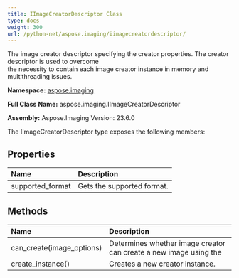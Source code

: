 ```yaml
---
title: IImageCreatorDescriptor Class
type: docs
weight: 300
url: /python-net/aspose.imaging/iimagecreatordescriptor/
---
```


The image creator descriptor specifying the creator properties. The creator descriptor is used to overcome<br/>            the necessity to contain each image creator instance in memory and multithreading issues.

**Namespace:** [aspose.imaging](/imaging/python-net/aspose.imaging/)

**Full Class Name:** aspose.imaging.IImageCreatorDescriptor

**Assembly:**  Aspose.Imaging Version: 23.6.0

The IImageCreatorDescriptor type exposes the following members:
## **Properties**
|**Name**|**Description**|
| :- | :- |
|supported_format|Gets the supported format.|
## **Methods**
|**Name**|**Description**|
| :- | :- |
|can_create(image_options)|Determines whether image creator can create a new image using the|
|create_instance()|Creates a new creator instance.|
